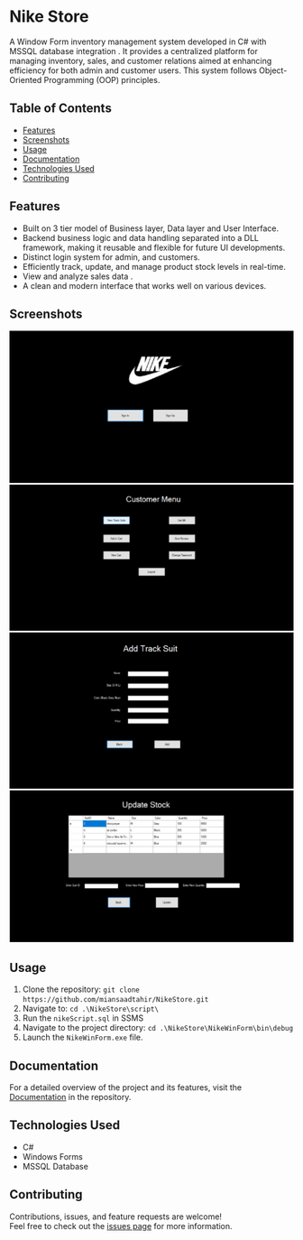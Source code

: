 # Nike Store

A Window Form inventory management system developed in C# with MSSQL database integration . It provides a centralized platform for managing inventory, sales, and customer relations aimed at enhancing efficiency for both admin and customer users. This system follows Object-Oriented Programming (OOP) principles.

## Table of Contents
- [Features](#features)
- [Screenshots](#screenshots)
- [Usage](#usage)
- [Documentation](#documentation)
- [Technologies Used](#technologies-used)
- [Contributing](#contributing)

## Features
- Built on 3 tier model of Business layer, Data layer and User Interface.
- Backend business logic and data handling separated into a DLL framework, making it reusable and flexible for future UI developments.
- Distinct login system for admin, and customers.
- Efficiently track, update, and manage product stock levels in real-time.
- View and analyze sales data .
- A clean and modern interface that works well on various devices.

## Screenshots
<img src="assets/1.png" alt="Screenshot">
<img src="assets/3.png" alt="Screenshot">
<img src="assets/4.png" alt="Screenshot">
<img src="assets/5.png" alt="Screenshot">

## Usage
1. Clone the repository:
   `git clone https://github.com/miansaadtahir/NikeStore.git`
2. Navigate to:
   `cd .\NikeStore\script\`
3. Run the `nikeScript.sql` in SSMS
4. Navigate to the project directory:
   `cd .\NikeStore\NikeWinForm\bin\debug`
5. Launch the `NikeWinForm.exe` file.

## Documentation
For a detailed overview of the project and its features, visit the [Documentation](./documentation/) in the repository.

## Technologies Used
- C#
- Windows Forms
- MSSQL Database 

## Contributing
Contributions, issues, and feature requests are welcome!  
Feel free to check out the [issues page](https://github.com/miansaadtahir/NikeStore/issues) for more information.
